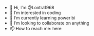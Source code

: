 - 👋 Hi, I’m @Lontra1968
- 👀 I’m interested in coding
- 🌱 I’m currently learning power bi
- 💞️ I’m looking to collaborate on anything
- 📫 How to reach me: here

<!---
Lontra1968/Lontra1968 is a ✨ special ✨ repository because its `README.md` (this file) appears on your GitHub profile.
You can click the Preview link to take a look at your changes.
--->
